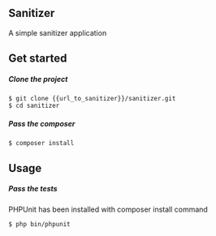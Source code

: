 ## Sanitizer

A simple sanitizer application

## Get started

##### Clone the project

    $ git clone {{url_to_sanitizer}}/sanitizer.git
    $ cd sanitizer

##### Pass the composer

    $ composer install

## Usage

##### Pass the tests

PHPUnit has been installed with composer install command

    $ php bin/phpunit